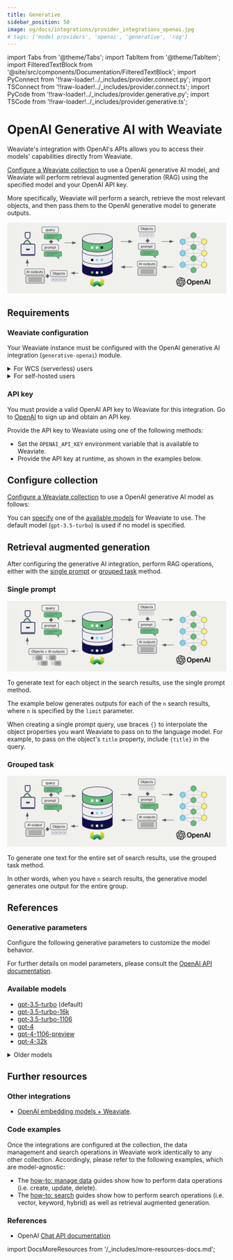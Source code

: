 ```yaml
---
title: Generative
sidebar_position: 50
image: og/docs/integrations/provider_integrations_openai.jpg
# tags: ['model providers', 'openai', 'generative', 'rag']
---
```


import Tabs from '@theme/Tabs';
import TabItem from '@theme/TabItem';
import FilteredTextBlock from '@site/src/components/Documentation/FilteredTextBlock';
import PyConnect from '!!raw-loader!../_includes/provider.connect.py';
import TSConnect from '!!raw-loader!../_includes/provider.connect.ts';
import PyCode from '!!raw-loader!../_includes/provider.generative.py';
import TSCode from '!!raw-loader!../_includes/provider.generative.ts';

# OpenAI Generative AI with Weaviate

Weaviate's integration with OpenAI's APIs allows you to access their models' capabilities directly from Weaviate.

[Configure a Weaviate collection](#configure-collection) to use a OpenAI generative AI model, and Weaviate will perform retrieval augmented generation (RAG) using the specified model and your OpenAI API key.

More specifically, Weaviate will perform a search, retrieve the most relevant objects, and then pass them to the OpenAI generative model to generate outputs.

![RAG integration illustration](../_includes/integration_openai_rag.png)

## Requirements

### Weaviate configuration

Your Weaviate instance must be configured with the OpenAI generative AI integration (`generative-openai`) module.

<details>
  <summary>For WCS (serverless) users</summary>

This module is enabled by default in Weaviate Cloud Services (WCS) instances.

</details>

<details>
  <summary>For self-hosted users</summary>

- Check the [cluster metadata](../../config-refs/meta.md) to verify if the module is enabled.
- Follow the [how-to configure modules](../../configuration/modules.md) guide to enable the module in Weaviate.

</details>

### API key

You must provide a valid OpenAI API key to Weaviate for this integration. Go to [OpenAI](https://openai.com/) to sign up and obtain an API key.

Provide the API key to Weaviate using one of the following methods:

- Set the `OPENAI_API_KEY` environment variable that is available to Weaviate.
- Provide the API key at runtime, as shown in the examples below.

<Tabs groupId="languages">

 <TabItem value="py" label="Python (v4)">
    <FilteredTextBlock
      text={PyConnect}
      startMarker="# START OpenAIInstantiation"
      endMarker="# END OpenAIInstantiation"
      language="py"
    />
  </TabItem>

 <TabItem value="ts" label="JS/TS (Beta)">
    <FilteredTextBlock
      text={TSConnect}
      startMarker="// START OpenAIInstantiation"
      endMarker="// END OpenAIInstantiation"
      language="ts"
    />
  </TabItem>

</Tabs>

## Configure collection

[Configure a Weaviate collection](../../manage-data/collections.mdx#specify-a-generative-module) to use a OpenAI generative AI model as follows:

<Tabs groupId="languages">
  <TabItem value="py" label="Python (v4)">
    <FilteredTextBlock
      text={PyCode}
      startMarker="# START BasicGenerativeOpenAI"
      endMarker="# END BasicGenerativeOpenAI"
      language="py"
    />
  </TabItem>

  <TabItem value="js" label="JS/TS (Beta)">
    <FilteredTextBlock
      text={TSCode}
      startMarker="// START BasicGenerativeOpenAI"
      endMarker="// END BasicGenerativeOpenAI"
      language="ts"
    />
  </TabItem>

</Tabs>

You can [specify](#generative-parameters) one of the [available models](#available-models) for Weaviate to use. The default model (`gpt-3.5-turbo`) is used if no model is specified.

## Retrieval augmented generation

After configuring the generative AI integration, perform RAG operations, either with the [single prompt](#single-prompt) or [grouped task](#grouped-task) method.

### Single prompt

![Single prompt RAG integration generates individual outputs per search result](../_includes/integration_openai_rag_single.png)

To generate text for each object in the search results, use the single prompt method.

The example below generates outputs for each of the `n` search results, where `n` is specified by the `limit` parameter.

When creating a single prompt query, use braces `{}` to interpolate the object properties you want Weaviate to pass on to the language model. For example, to pass on the object's `title` property, include `{title}` in the query.

<Tabs groupId="languages">

 <TabItem value="py" label="Python (v4)">
    <FilteredTextBlock
      text={PyCode}
      startMarker="# START SinglePromptExample"
      endMarker="# END SinglePromptExample"
      language="py"
    />
  </TabItem>

 <TabItem value="js" label="JS/TS (Beta)">
    <FilteredTextBlock
      text={TSCode}
      startMarker="// START SinglePromptExample"
      endMarker="// END SinglePromptExample"
      language="ts"
    />
  </TabItem>

</Tabs>

### Grouped task

![Grouped task RAG integration generates one output for the set of search results](../_includes/integration_openai_rag_grouped.png)

To generate one text for the entire set of search results, use the grouped task method.

In other words, when you have `n` search results, the generative model generates one output for the entire group.

<Tabs groupId="languages">

 <TabItem value="py" label="Python (v4)">
    <FilteredTextBlock
      text={PyCode}
      startMarker="# START GroupedTaskExample"
      endMarker="# END GroupedTaskExample"
      language="py"
    />
  </TabItem>

 <TabItem value="js" label="JS/TS (Beta)">
    <FilteredTextBlock
      text={TSCode}
      startMarker="// START GroupedTaskExample"
      endMarker="// END GroupedTaskExample"
      language="ts"
    />
  </TabItem>

</Tabs>

## References

### Generative parameters

Configure the following generative parameters to customize the model behavior.

<Tabs groupId="languages">
  <TabItem value="py" label="Python (v4)">
    <FilteredTextBlock
      text={PyCode}
      startMarker="# START FullGenerativeOpenAI"
      endMarker="# END FullGenerativeOpenAI"
      language="py"
    />
  </TabItem>

  <TabItem value="js" label="JS/TS (Beta)">
    <FilteredTextBlock
      text={TSCode}
      startMarker="// START FullGenerativeOpenAI"
      endMarker="// END FullGenerativeOpenAI"
      language="ts"
    />
  </TabItem>

</Tabs>

For further details on model parameters, please consult the [OpenAI API documentation](https://platform.openai.com/docs/api-reference/chat).

### Available models

* [gpt-3.5-turbo](https://platform.openai.com/docs/models/gpt-3-5) (default)
* [gpt-3.5-turbo-16k](https://platform.openai.com/docs/models/gpt-3-5)
* [gpt-3.5-turbo-1106](https://platform.openai.com/docs/models/gpt-3-5)
* [gpt-4](https://platform.openai.com/docs/models/gpt-4-and-gpt-4-turbo)
* [gpt-4-1106-preview](https://platform.openai.com/docs/models/gpt-4-and-gpt-4-turbo)
* [gpt-4-32k](https://platform.openai.com/docs/models/gpt-4-and-gpt-4-turbo)

<details>
  <summary>Older models</summary>

The following models are available, but not recommended:

* [davinci 002](https://platform.openai.com/docs/models/overview)
* [davinci 003](https://platform.openai.com/docs/models/overview)

</details>

## Further resources

### Other integrations

- [OpenAI embedding models + Weaviate](./embeddings.md).

### Code examples

Once the integrations are configured at the collection, the data management and search operations in Weaviate work identically to any other collection. Accordingly, please refer to the following examples, which are model-agnostic:

- The [how-to: manage data](../../manage-data/index.md) guides show how to perform data operations (i.e. create, update, delete).
- The [how-to: search](../../search/index.md) guides show how to perform search operations (i.e. vector, keyword, hybrid) as well as retrieval augmented generation.

### References

- OpenAI [Chat API documentation](https://platform.openai.com/docs/api-reference/chat)

import DocsMoreResources from '/_includes/more-resources-docs.md';

<DocsMoreResources />

